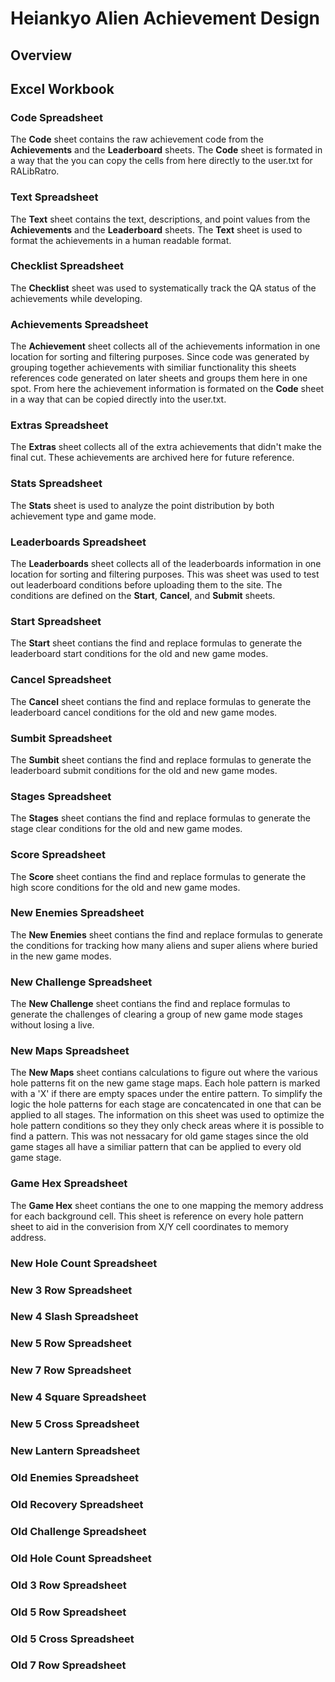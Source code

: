 # Heiankyo Alien Achievement Design
## Overview
## Excel Workbook
### Code Spreadsheet
The **Code** sheet contains the raw achievement code from the **Achievements** and the **Leaderboard** sheets.  The **Code** sheet is formated in a way that the you can copy the cells from here directly to the user.txt for RALibRatro.
### Text Spreadsheet
The **Text** sheet contains the text, descriptions, and point values from the **Achievements** and the **Leaderboard** sheets. The **Text** sheet is used to format the achievements in a human readable format.
### Checklist Spreadsheet
The **Checklist** sheet was used to systematically track the QA status of the achievements while developing.
### Achievements Spreadsheet
The **Achievement** sheet collects all of the achievements information in one location for sorting and filtering purposes. Since code was generated by grouping together achievements with similiar functionality this sheets references code generated on later sheets and groups them here in one spot. From here the achievement information is formated on the **Code** sheet in a way that can be copied directly into the user.txt.
### Extras Spreadsheet
The **Extras** sheet collects all of the extra achievements that didn't make the final cut. These achievements are archived here for future reference.
### Stats Spreadsheet
The **Stats** sheet is used to analyze the point distribution by both achievement type and game mode.
### Leaderboards Spreadsheet
The **Leaderboards** sheet collects all of the leaderboards information in one location for sorting and filtering purposes. This was sheet was used to test out leaderboard conditions before uploading them to the site. The conditions are defined on the **Start**, **Cancel**, and **Submit** sheets.
### Start Spreadsheet
The **Start** sheet contians the find and replace formulas to generate the leaderboard start conditions for the old and new game modes.
### Cancel Spreadsheet
The **Cancel** sheet contians the find and replace formulas to generate the leaderboard cancel conditions for the old and new game modes.
### Sumbit Spreadsheet
The **Sumbit** sheet contians the find and replace formulas to generate the leaderboard submit conditions for the old and new game modes.
### Stages Spreadsheet
The **Stages** sheet contians the find and replace formulas to generate the stage clear conditions for the old and new game modes.
### Score Spreadsheet
The **Score** sheet contians the find and replace formulas to generate the high score conditions for the old and new game modes.
### New Enemies Spreadsheet
The **New Enemies** sheet contians the find and replace formulas to generate the conditions for tracking how many aliens and super aliens where buried in the new game modes.
### New Challenge Spreadsheet
The **New Challenge** sheet contians the find and replace formulas to generate the challenges of clearing a group of new game mode stages without losing a live.
### New Maps Spreadsheet
The **New Maps** sheet contians calculations to figure out where the various hole patterns fit on the new game stage maps. Each hole pattern is marked with a 'X' if there are empty spaces under the entire pattern.  To simplify the logic the hole patterns for each stage are concatencated in one that can be applied to all stages.  The information on this sheet was used to optimize the hole pattern conditions so they they only check areas where it is possible to find a pattern. This was not nessacary for old game stages since the old game stages all have a similiar pattern that can be applied to every old game stage.
### Game Hex Spreadsheet
The **Game Hex** sheet contians the one to one mapping the memory address for each background cell.  This sheet is reference on every hole pattern sheet to aid in the converision from X/Y cell coordinates to memory address.
### New Hole Count Spreadsheet
### New 3 Row Spreadsheet
### New 4 Slash Spreadsheet
### New 5 Row Spreadsheet
### New 7 Row Spreadsheet
### New 4 Square Spreadsheet
### New 5 Cross Spreadsheet
### New Lantern Spreadsheet
### Old Enemies Spreadsheet
### Old Recovery Spreadsheet
### Old Challenge Spreadsheet
### Old Hole Count Spreadsheet
### Old 3 Row Spreadsheet
### Old 5 Row Spreadsheet
### Old 5 Cross Spreadsheet
### Old 7 Row Spreadsheet
